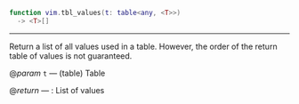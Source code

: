 ```lua
function vim.tbl_values(t: table<any, <T>>)
  -> <T>[]
```

---

 Return a list of all values used in a table.
 However, the order of the return table of values is not guaranteed.

@*param* `t` — (table) Table

@*return* — : List of values
